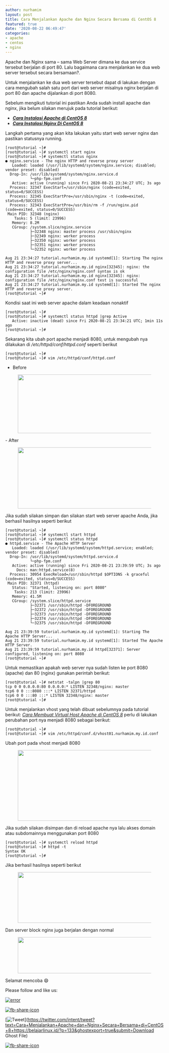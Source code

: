 ```yaml
---
author: nurhamim
layout: post
title: Cara Menjalankan Apache dan Nginx Secara Bersama di CentOS 8
featured: true
date: '2020-08-22 06:49:47'
categories:
- apache
- centos
- nginx
---
```


Apache dan Nginx sama – sama Web Server dimana ke dua service tersebut berjalan di port 80. Lalu bagaimana cara menjalankan ke dua web server tersebut secara bersamaan?.

Untuk menjalankan ke dua web server tersebut dapat di lakukan dengan cara mengubah salah satu port dari web server misalnya nginx berjalan di port 80 dan apache dijalankan di port 8080.

Sebelum mengikuti tutorial ini pastikan Anda sudah install apache dan nginx, jika belum silakan merujuk pada tutorial berikut:

- **_[Cara Instalasi Apache di CentOS 8](/cara-instalasi-apache-di-centos-8/)_**
- **_[Cara Instalasi Nginx Di CentOS 8](/cara-instalasi-nginx-di-centos-8/)_**

Langkah pertama yang akan kita lakukan yaitu start web server nginx dan pastikan statusnya running.

    [root@tutorial ~]#
    [root@tutorial ~]# systemctl start nginx
    [root@tutorial ~]# systemctl status nginx
    ● nginx.service - The nginx HTTP and reverse proxy server
       Loaded: loaded (/usr/lib/systemd/system/nginx.service; disabled; vendor preset: disabled)
      Drop-In: /usr/lib/systemd/system/nginx.service.d
               └─php-fpm.conf
       Active: active (running) since Fri 2020-08-21 23:34:27 UTC; 3s ago
      Process: 32347 ExecStart=/usr/sbin/nginx (code=exited, status=0/SUCCESS)
      Process: 32345 ExecStartPre=/usr/sbin/nginx -t (code=exited, status=0/SUCCESS)
      Process: 32343 ExecStartPre=/usr/bin/rm -f /run/nginx.pid (code=exited, status=0/SUCCESS)
     Main PID: 32348 (nginx)
        Tasks: 5 (limit: 23996)
       Memory: 8.2M
       CGroup: /system.slice/nginx.service
               ├─32348 nginx: master process /usr/sbin/nginx
               ├─32349 nginx: worker process
               ├─32350 nginx: worker process
               ├─32351 nginx: worker process
               └─32352 nginx: worker process
    
    Aug 21 23:34:27 tutorial.nurhamim.my.id systemd[1]: Starting The nginx HTTP and reverse proxy server...
    Aug 21 23:34:27 tutorial.nurhamim.my.id nginx[32345]: nginx: the configuration file /etc/nginx/nginx.conf syntax is ok
    Aug 21 23:34:27 tutorial.nurhamim.my.id nginx[32345]: nginx: configuration file /etc/nginx/nginx.conf test is successful
    Aug 21 23:34:27 tutorial.nurhamim.my.id systemd[1]: Started The nginx HTTP and reverse proxy server.
    [root@tutorial ~]#

Kondisi saat ini web server apache dalam keadaan nonaktif

    [root@tutorial ~]#
    [root@tutorial ~]# systemctl status httpd |grep Active
       Active: inactive (dead) since Fri 2020-08-21 23:34:21 UTC; 1min 11s ago
    [root@tutorial ~]#

Sekarang kita ubah port apache menjadi 8080, untuk mengubah nya dilakukan di _/etc/httpd/conf/httpd.conf_ seperti berikut

    [root@tutorial ~]#
    [root@tutorial ~]# vim /etc/httpd/conf/httpd.conf

- Before
<figure class="wp-block-image size-large"><img loading="lazy" width="653" height="186" src="/content/images/wordpress/2020/08/image-30.png" alt="" class="wp-image-134" srcset="/content/images/wordpress/2020/08/image-30.png 653w, /content/images/wordpress/2020/08/image-30-300x85.png 300w" sizes="(max-width: 653px) 100vw, 653px"></figure>
- After
<figure class="wp-block-image size-large"><img loading="lazy" width="713" height="194" src="/content/images/wordpress/2020/08/image-31.png" alt="" class="wp-image-135" srcset="/content/images/wordpress/2020/08/image-31.png 713w, /content/images/wordpress/2020/08/image-31-300x82.png 300w" sizes="(max-width: 713px) 100vw, 713px"></figure>

Jika sudah silakan simpan dan silakan start web server apache Anda, jika berhasil hasilnya seperti berikut

    [root@tutorial ~]#
    [root@tutorial ~]# systemctl start httpd
    [root@tutorial ~]# systemctl status httpd
    ● httpd.service - The Apache HTTP Server
       Loaded: loaded (/usr/lib/systemd/system/httpd.service; enabled; vendor preset: disabled)
      Drop-In: /usr/lib/systemd/system/httpd.service.d
               └─php-fpm.conf
       Active: active (running) since Fri 2020-08-21 23:39:59 UTC; 3s ago
         Docs: man:httpd.service(8)
      Process: 30954 ExecReload=/usr/sbin/httpd $OPTIONS -k graceful (code=exited, status=0/SUCCESS)
     Main PID: 32371 (httpd)
       Status: "Started, listening on: port 8080"
        Tasks: 213 (limit: 23996)
       Memory: 41.5M
       CGroup: /system.slice/httpd.service
               ├─32371 /usr/sbin/httpd -DFOREGROUND
               ├─32372 /usr/sbin/httpd -DFOREGROUND
               ├─32373 /usr/sbin/httpd -DFOREGROUND
               ├─32374 /usr/sbin/httpd -DFOREGROUND
               └─32375 /usr/sbin/httpd -DFOREGROUND
    
    Aug 21 23:39:59 tutorial.nurhamim.my.id systemd[1]: Starting The Apache HTTP Server...
    Aug 21 23:39:59 tutorial.nurhamim.my.id systemd[1]: Started The Apache HTTP Server.
    Aug 21 23:39:59 tutorial.nurhamim.my.id httpd[32371]: Server configured, listening on: port 8080
    [root@tutorial ~]#

Untuk memastikan apakah web server nya sudah listen ke port 8080 (apache) dan 80 (nginx) gunakan perintah berikut:

    [root@tutorial ~]# netstat -talpn |grep 80
    tcp 0 0 0.0.0.0:80 0.0.0.0:* LISTEN 32348/nginx: master
    tcp6 0 0 :::8080 :::* LISTEN 32371/httpd
    tcp6 0 0 :::80 :::* LISTEN 32348/nginx: master
    [root@tutorial ~]#

Untuk menjalankan vhost yang telah dibuat sebelumnya pada tutorial berikut: _[Cara Membuat Virtual Host Apache di CentOS 8](/cara-membuat-virtual-host-apache-di-centos-8/)_ perlu di lakukan perubahan port nya menjadi 8080 sebagai berikut:

    [root@tutorial ~]#
    [root@tutorial ~]# vim /etc/httpd/conf.d/vhost01.nurhamim.my.id.conf

Ubah port pada vhost menjadi 8080

<figure class="wp-block-image size-large"><img loading="lazy" width="694" height="224" src="/content/images/wordpress/2020/08/image-32.png" alt="" class="wp-image-136" srcset="/content/images/wordpress/2020/08/image-32.png 694w, /content/images/wordpress/2020/08/image-32-300x97.png 300w" sizes="(max-width: 694px) 100vw, 694px"></figure>

Jika sudah silakan disimpan dan di reload apache nya lalu akses domain atau subdomainnya menggunakan port 8080

    [root@tutorial ~]# systemctl reload httpd
    [root@tutorial ~]# httpd -t
    Syntax OK
    [root@tutorial ~]#

Jika berhasil hasilnya seperti berikut

<figure class="wp-block-image size-large"><img loading="lazy" width="1024" height="161" src="/content/images/wordpress/2020/08/image-33-1024x161.png" alt="" class="wp-image-137" srcset="/content/images/wordpress/2020/08/image-33-1024x161.png 1024w, /content/images/wordpress/2020/08/image-33-300x47.png 300w, /content/images/wordpress/2020/08/image-33-768x120.png 768w, /content/images/wordpress/2020/08/image-33.png 1365w" sizes="(max-width: 1024px) 100vw, 1024px"></figure>

Dan server block nginx juga berjalan dengan normal

<figure class="wp-block-image size-large"><img loading="lazy" width="1024" height="115" src="/content/images/wordpress/2020/08/image-34-1024x115.png" alt="" class="wp-image-138" srcset="/content/images/wordpress/2020/08/image-34-1024x115.png 1024w, /content/images/wordpress/2020/08/image-34-300x34.png 300w, /content/images/wordpress/2020/08/image-34-768x87.png 768w, /content/images/wordpress/2020/08/image-34.png 1358w" sizes="(max-width: 1024px) 100vw, 1024px"></figure>

Selamat mencoba 😄

Please follow and like us:

[![error](/wp-content/plugins/ultimate-social-media-icons/images/follow_subscribe.png)](https://api.follow.it/widgets/icon/VHc3d1lpVGdwRnE5QnV0eERCNUx5RCtvTTVoUkNYS3NNRmd5eVhlQW9tNXRHS3VTbGh6Y0NybkRJRS8zSGpjRDVZb1ZGMlNTSEpJYUpuZzZqNzdnd3VSN3dwM2VlQTF6ejJEaGV5UGRUbnlEcHFNd3luYTV4ZTZtUGowVWI2Q2x8M2kzdnBEeUIrUk5xOFI5TXZ3cHF3bFNQRkRJSGhUNGdrRFd0TlNtdE1OWT0=/OA==/)

[![fb-share-icon](/wp-content/plugins/ultimate-social-media-icons/images/visit_icons/fbshare_bck.png "Facebook Share")](https://www.facebook.com/sharer/sharer.php?u=https%3A%2F%2Fbelajarlinux.id%2F%3Fp%3D133%26ghostexport%3Dtrue%26submit%3DDownload+Ghost+File)

[![Tweet](/wp-content/plugins/ultimate-social-media-icons/images/visit_icons/en_US_Tweet.svg "Tweet")](https://twitter.com/intent/tweet?text=Cara+Menjalankan+Apache+dan+Nginx+Secara+Bersama+di+CentOS+8+https://belajarlinux.id/?p=133&ghostexport=true&submit=Download Ghost File)

[![fb-share-icon](/wp-content/plugins/ultimate-social-media-icons/images/share_icons/Pinterest_Save/en_US_save.svg "Pin Share")](#)

<!--kg-card-end: html-->